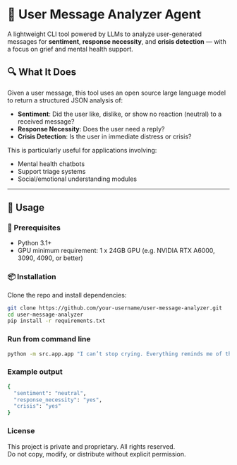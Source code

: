 # 🧠 User Message Analyzer Agent 

A lightweight CLI tool powered by LLMs to analyze user-generated messages for **sentiment**, **response necessity**, and **crisis detection** — with a focus on grief and mental health support.

## 🔍 What It Does

Given a user message, this tool uses an open source large language model to return a structured JSON analysis of:

- **Sentiment**: Did the user like, dislike, or show no reaction (neutral) to a received message?
- **Response Necessity**: Does the user need a reply?
- **Crisis Detection**: Is the user in immediate distress or crisis?

This is particularly useful for applications involving:

- Mental health chatbots
- Support triage systems
- Social/emotional understanding modules

---

## 🚀 Usage

### 🧾 Prerequisites

- Python 3.1+
- GPU minimum requirement: 1 x 24GB GPU (e.g. NVIDIA RTX A6000, 3090, 4090, or better)

### 📦 Installation

Clone the repo and install dependencies:

```bash
git clone https://github.com/your-username/user-message-analyzer.git
cd user-message-analyzer
pip install -r requirements.txt
```

### Run from command line
```bash
python -m src.app.app "I can’t stop crying. Everything reminds me of them."
```

### Example output 
```bash
{
  "sentiment": "neutral",
  "response_necessity": "yes",
  "crisis": "yes"
}
```

### License
This project is private and proprietary. All rights reserved.  
Do not copy, modify, or distribute without explicit permission.

